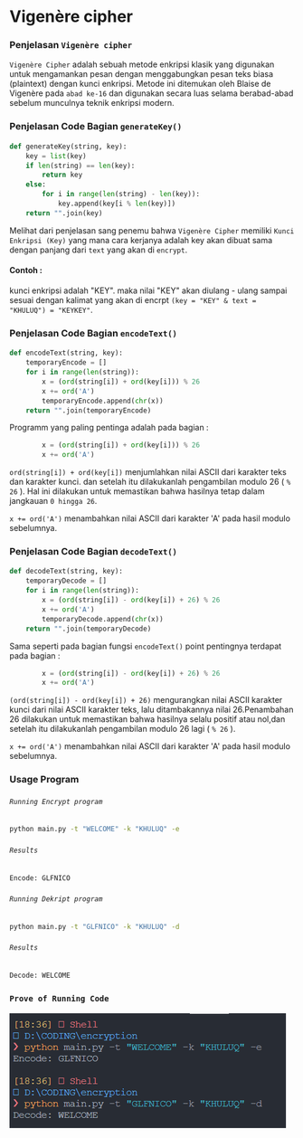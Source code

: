 # Vigenère cipher

### Penjelasan `Vigenère cipher`

`Vigenère Cipher` adalah sebuah metode enkripsi klasik yang digunakan untuk mengamankan pesan dengan menggabungkan pesan teks biasa (plaintext) dengan kunci enkripsi. Metode ini ditemukan oleh Blaise de Vigenère pada `abad ke-16` dan digunakan secara luas selama berabad-abad sebelum munculnya teknik enkripsi modern.

### Penjelasan Code Bagian `generateKey()`

```python
def generateKey(string, key):
    key = list(key)
    if len(string) == len(key):
        return key
    else:
        for i in range(len(string) - len(key)):
            key.append(key[i % len(key)])
    return "".join(key)
```

Melihat dari penjelasan sang penemu bahwa `Vigenère Cipher` memiliki `Kunci Enkripsi (Key)` yang mana cara kerjanya adalah key akan dibuat sama dengan panjang dari `text` yang akan di `encrypt`.

#### Contoh :

kunci enkripsi adalah "KEY". maka nilai "KEY" akan diulang - ulang sampai sesuai dengan kalimat yang akan di encrpt `(key = "KEY" & text = "KHULUQ") = "KEYKEY"`.

### Penjelasan Code Bagian `encodeText()`

```python
def encodeText(string, key):
    temporaryEncode = []
    for i in range(len(string)):
        x = (ord(string[i]) + ord(key[i])) % 26
        x += ord('A')
        temporaryEncode.append(chr(x))
    return "".join(temporaryEncode)
```

Programm yang paling pentinga adalah pada bagian :

```python
        x = (ord(string[i]) + ord(key[i])) % 26
        x += ord('A')
```

`ord(string[i]) + ord(key[i])` menjumlahkan nilai ASCII dari karakter teks dan karakter kunci. dan setelah itu dilakukanlah pengambilan modulo 26 ( `% 26` ). Hal ini dilakukan untuk memastikan bahwa hasilnya tetap dalam jangkauan `0 hingga 26`.

`x += ord('A')` menambahkan nilai ASCII dari karakter 'A' pada hasil modulo sebelumnya.

### Penjelasan Code Bagian `decodeText()`

```python
def decodeText(string, key):
    temporaryDecode = []
    for i in range(len(string)):
        x = (ord(string[i]) - ord(key[i]) + 26) % 26
        x += ord('A')
        temporaryDecode.append(chr(x))
    return "".join(temporaryDecode)
```

Sama seperti pada bagian fungsi `encodeText()` point pentingnya terdapat pada bagian :

```python
        x = (ord(string[i]) - ord(key[i]) + 26) % 26
        x += ord('A')
```

`(ord(string[i]) - ord(key[i]) + 26)` mengurangkan nilai ASCII karakter kunci dari nilai ASCII karakter teks, lalu ditambakannya nilai 26.Penambahan 26 dilakukan untuk memastikan bahwa hasilnya selalu positif atau nol,dan setelah itu dilakukanlah pengambilan modulo 26 lagi ( `% 26` ).

`x += ord('A')` menambahkan nilai ASCII dari karakter 'A' pada hasil modulo sebelumnya.

### Usage Program

###### `Running Encrypt program `

```bash
python main.py -t "WELCOME" -k "KHULUQ" -e
```

###### `Results`

```bash
Encode: GLFNICO
```

###### `Running Dekript program `

```bash
python main.py -t "GLFNICO" -k "KHULUQ" -d
```

###### `Results`

```bash
Decode: WELCOME
```

### `Prove of Running Code`

![](assets/hasil.png)
